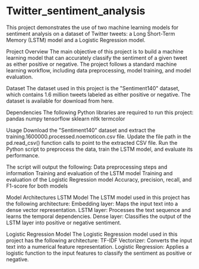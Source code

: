 # Twitter_sentiment_analysis
This project demonstrates the use of two machine learning models for sentiment analysis on a dataset of Twitter tweets: a Long Short-Term Memory (LSTM) model and a Logistic Regression model.

Project Overview
The main objective of this project is to build a machine learning model that can accurately classify the sentiment of a given tweet as either positive or negative. The project follows a standard machine learning workflow, including data preprocessing, model training, and model evaluation.

Dataset
The dataset used in this project is the "Sentiment140" dataset, which contains 1.6 million tweets labeled as either positive or negative. The dataset is available for download from here.

Dependencies
The following Python libraries are required to run this project:
pandas
numpy
tensorflow
sklearn
nltk
termcolor

Usage
Download the "Sentiment140" dataset and extract the training.1600000.processed.noemoticon.csv file.
Update the file path in the pd.read_csv() function calls to point to the extracted CSV file.
Run the Python script to preprocess the data, train the LSTM model, and evaluate its performance.

The script will output the following:
Data preprocessing steps and information
Training and evaluation of the LSTM model
Training and evaluation of the Logistic Regression model
Accuracy, precision, recall, and F1-score for both models

Model Architectures
LSTM Model
The LSTM model used in this project has the following architecture:
Embedding layer: Maps the input text into a dense vector representation.
LSTM layer: Processes the text sequence and learns the temporal dependencies.
Dense layer: Classifies the output of the LSTM layer into positive or negative sentiment.

Logistic Regression Model
The Logistic Regression model used in this project has the following architecture:
TF-IDF Vectorizer: Converts the input text into a numerical feature representation.
Logistic Regression: Applies a logistic function to the input features to classify the sentiment as positive or negative.

